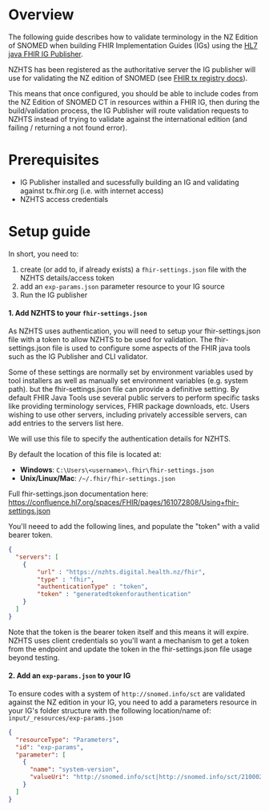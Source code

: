 # Overview

The following guide describes how to validate terminology in the NZ Edition of SNOMED when building FHIR Implementation Guides (IGs) using the [HL7 java FHIR IG Publisher](https://github.com/HL7/fhir-ig-publisher).

NZHTS has been registered as the authoritative server the IG publisher will use for validating the NZ edition of SNOMED (see [FHIR tx registry docs](https://github.com/FHIR/ig-registry/blob/master/tx-registry-doco.md)). 

This means that once configured, you should be able to include codes from the NZ Edition of SNOMED CT in resources within a FHIR IG, then during the build/validation process, the IG Publisher will route validation requests to NZHTS instead of trying to validate against the international edition (and failing / returning a not found error).

# Prerequisites

- IG Publisher installed and sucessfully building an IG and validating against tx.fhir.org (i.e. with internet access)
- NZHTS access credentials 

# Setup guide

In short, you need to:
1. create (or add to, if already exists) a `fhir-settings.json` file with the NZHTS details/access token
2. add an `exp-params.json` parameter resource to your IG source
3. Run the IG publisher  

#### 1. Add NZHTS to your `fhir-settings.json`

As NZHTS uses authentication, you will need to setup your fhir-settings.json file with a token to allow NZHTS to be used for validation. The fhir-settings.json file is used to configure some aspects of the FHIR java tools such as the IG Publisher and CLI validator. 

Some of these settings are normally set by environment variables used by tool installers as well as manually set environment variables (e.g. system path). but the fhir-settings.json file can provide a definitive setting. By default FHIR Java Tools use several public servers to perform specific tasks like providing terminology services, FHIR package downloads, etc. Users wishing to use other servers, including privately accessible servers, can add entries to the servers list here. 

We will use this file to specify the authentication details for NZHTS. 

By default the location of this file is located at:
* __Windows__: `C:\Users\<username>\.fhir\fhir-settings.json`
* __Unix/Linux/Mac__: `/~/.fhir/fhir-settings.json` 

Full fhir-settings.json documentation here: https://confluence.hl7.org/spaces/FHIR/pages/161072808/Using+fhir-settings.json

You'll neeed to add the following lines, and populate the "token" with a valid bearer token. 

````json
{
  "servers": [
    {
        "url" : "https://nzhts.digital.health.nz/fhir",
        "type" : "fhir",
        "authenticationType" : "token",
        "token" : "generatedtokenforauthentication"
    }
  ]
}
````
Note that the token is the bearer token itself and this means it will expire. NZHTS uses client credentials so you'll want a mechanism to get a token from the endpoint and update the token in the fhir-settings.json file usage beyond testing. 

#### 2. Add an `exp-params.json` to your IG

To ensure codes with a system of `http://snomed.info/sct` are validated against the NZ edition in your IG, you need to add a parameters resource in your IG's folder structure with the following location/name of:  `input/_resources/exp-params.json`

````json
{
  "resourceType": "Parameters",
  "id": "exp-params",
  "parameter": [
    {
      "name": "system-version",
      "valueUri": "http://snomed.info/sct|http://snomed.info/sct/21000210109"
    }
  ]
}
````